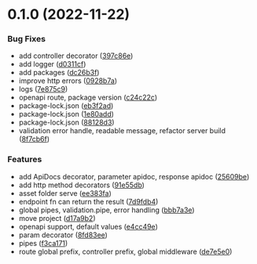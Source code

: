 # 0.1.0 (2022-11-22)


### Bug Fixes

* add controller decorator ([397c86e](https://github.com/OpenZer0/bonfire-rest/commit/397c86e0bfb6316776c52a296d8eaa1c6c53d186))
* add logger ([d0311cf](https://github.com/OpenZer0/bonfire-rest/commit/d0311cf848b065ed324cf42af335f61c7cb8e802))
* add packages ([dc26b3f](https://github.com/OpenZer0/bonfire-rest/commit/dc26b3f70539a85ff054e3e8710c3aab36ba03bd))
* improve http errors ([0928b7a](https://github.com/OpenZer0/bonfire-rest/commit/0928b7ac1d3d36e0600c9be4ce08789b86a5bb85))
* logs ([7e875c9](https://github.com/OpenZer0/bonfire-rest/commit/7e875c9bb1fd9afd2ebb1ff04adb8309a01b645d))
* openapi route, package version ([c24c22c](https://github.com/OpenZer0/bonfire-rest/commit/c24c22cfc63ce6a0a16ea1717fb1d74a14d3b48d))
* package-lock.json ([eb3f2ad](https://github.com/OpenZer0/bonfire-rest/commit/eb3f2ad84d8e0b7e9a476dc3f696c4e6cdb4cef4))
* package-lock.json ([1e80add](https://github.com/OpenZer0/bonfire-rest/commit/1e80addeb6addced4285063e9c7ad404261a03e5))
* package-lock.json ([88128d3](https://github.com/OpenZer0/bonfire-rest/commit/88128d3788aab5448052d1588ebe11ac690a4692))
* validation error handle, readable message, refactor server build ([8f7cb6f](https://github.com/OpenZer0/bonfire-rest/commit/8f7cb6f90a6014a814bd8eaed4a0785fcccb1ff4))


### Features

* add ApiDocs decorator, parameter apidoc, response apidoc ([25609be](https://github.com/OpenZer0/bonfire-rest/commit/25609be4323fdda6e4389aff47c3634d73505b30))
* add http method decorators ([91e55db](https://github.com/OpenZer0/bonfire-rest/commit/91e55db776e25aa034d01c66a8a9d2bfefd10878))
* asset folder serve ([ee383fa](https://github.com/OpenZer0/bonfire-rest/commit/ee383faa2144568e570875f817926ccb9c5c4968))
* endpoint fn can return the result ([7d9fdb4](https://github.com/OpenZer0/bonfire-rest/commit/7d9fdb4a79293724459dcaa80f3b0c18ad7d884f))
* global pipes, validation.pipe, error handling ([bbb7a3e](https://github.com/OpenZer0/bonfire-rest/commit/bbb7a3e2657135475a0144ed7d55eef3c89c1131))
* move project ([d17a9b2](https://github.com/OpenZer0/bonfire-rest/commit/d17a9b20da3e315740ee6fcaf235f87b732545f2))
* openapi support, default values ([e4cc49e](https://github.com/OpenZer0/bonfire-rest/commit/e4cc49e9eb342db6ac9d2ef036fddfc0641a40f8))
* param decorator ([8fd83ee](https://github.com/OpenZer0/bonfire-rest/commit/8fd83ee2e415ae7e0d451703ae813bfe124b145a))
* pipes ([f3ca171](https://github.com/OpenZer0/bonfire-rest/commit/f3ca17120d8b3921b8fd514ad659b0791405b6a7))
* route global prefix, controller prefix, global middleware ([de7e5e0](https://github.com/OpenZer0/bonfire-rest/commit/de7e5e0fac9fd9e6be3739fc55e0ecfd013fac19))



